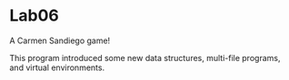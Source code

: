 # Lab06

A Carmen Sandiego game!

This program introduced some new data structures, multi-file programs, and virtual environments.